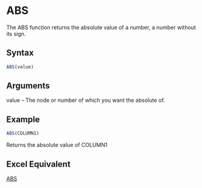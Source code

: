 # ABS

The ABS function returns the absolute value of a number, a number without its sign.

## Syntax

```javascript
ABS(value)
```

## Arguments

value – The node or number of which you want the absolute of.

## Example

```javascript
ABS(COLUMN1)
```

Returns the absolute value of COLUMN1

## Excel Equivalent

[ABS](https://support.microsoft.com/en-us/office/abs-function-3420200f-5628-4e8c-99da-c99d7c87713c)
